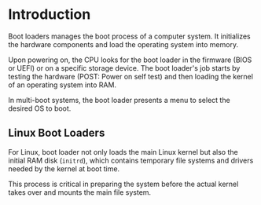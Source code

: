 # Introduction

Boot loaders manages the boot process of a computer system. It initializes the hardware components and load the operating system into memory. 

Upon powering on, the CPU looks for the boot loader in the firmware (BIOS or UEFI) or on a specific storage device. The boot loader's job starts by testing the hardware (POST: Power on self test) and then loading the kernel of an operating system into RAM. 

In multi-boot systems, the boot loader presents a menu to select the desired OS to boot.

## Linux Boot Loaders
For Linux, boot loader not only loads the main Linux kernel but also the initial RAM disk (`initrd`), which contains temporary file systems and drivers needed by the kernel at boot time.

This process is critical in preparing the system before the actual kernel takes over and mounts the main file system.

